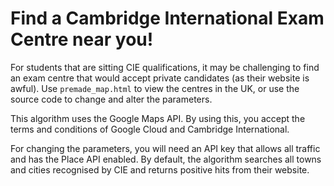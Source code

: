 # Find a Cambridge International Exam Centre near you!


For students that are sitting CIE qualifications, it may be challenging to find an exam centre that would accept private candidates (as their website is awful).
Use `premade_map.html` to view the centres in the UK, or use the source code to change and alter the parameters.


This algorithm uses the Google Maps API. By using this, you accept the terms and conditions of Google Cloud and Cambridge International.


For changing the parameters, you will need an API key that allows all traffic and has the Place API enabled.
By default, the algorithm searches all towns and cities recognised by CIE and returns positive hits from their website.
